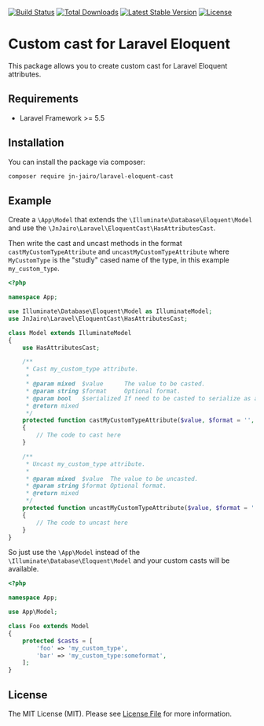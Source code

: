 [![Build Status](https://travis-ci.com/jn-jairo/laravel-eloquent-cast.svg?branch=master)](https://travis-ci.com/jn-jairo/laravel-eloquent-cast)
[![Total Downloads](https://poser.pugx.org/jn-jairo/laravel-eloquent-cast/downloads)](https://packagist.org/packages/jn-jairo/laravel-eloquent-cast)
[![Latest Stable Version](https://poser.pugx.org/jn-jairo/laravel-eloquent-cast/v/stable)](https://packagist.org/packages/jn-jairo/laravel-eloquent-cast)
[![License](https://poser.pugx.org/jn-jairo/laravel-eloquent-cast/license)](https://packagist.org/packages/jn-jairo/laravel-eloquent-cast)

# Custom cast for Laravel Eloquent

This package allows you to create custom cast for Laravel Eloquent attributes.

## Requirements

- Laravel Framework >= 5.5

## Installation

You can install the package via composer:

```bash
composer require jn-jairo/laravel-eloquent-cast
```

## Example

Create a `\App\Model` that extends the `\Illuminate\Database\Eloquent\Model` and use the `\JnJairo\Laravel\EloquentCast\HasAttributesCast`.

Then write the cast and uncast methods in the format `castMyCustomTypeAttribute` and `uncastMyCustomTypeAttribute` where `MyCustomType` is the "studly" cased name of the type, in this example `my_custom_type`.

```php
<?php

namespace App;

use Illuminate\Database\Eloquent\Model as IlluminateModel;
use JnJairo\Laravel\EloquentCast\HasAttributesCast;

class Model extends IlluminateModel
{
    use HasAttributesCast;

    /**
     * Cast my_custom_type attribute.
     *
     * @param mixed  $value      The value to be casted.
     * @param string $format     Optional format.
     * @param bool   $serialized If need to be casted to serialize as array/json.
     * @return mixed
     */
    protected function castMyCustomTypeAttribute($value, $format = '', $serialized = false)
    {
        // The code to cast here
    }

    /**
     * Uncast my_custom_type attribute.
     *
     * @param mixed  $value  The value to be uncasted.
     * @param string $format Optional format.
     * @return mixed
     */
    protected function uncastMyCustomTypeAttribute($value, $format = '')
    {
        // The code to uncast here
    }
}
```

So just use the `\App\Model` instead of the `\Illuminate\Database\Eloquent\Model` and your custom casts will be available.

```php
<?php

namespace App;

use App\Model;

class Foo extends Model
{
    protected $casts = [
        'foo' => 'my_custom_type',
        'bar' => 'my_custom_type:someformat',
    ];
}
```

## License

The MIT License (MIT). Please see [License File](LICENSE.md) for more information.
